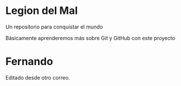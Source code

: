 # Legion del Mal
Un repositorio para conquistar el mundo

Básicamente aprenderemos más sobre Git y GitHub con este proyecto


# Fernando

Editado desde otro correo.